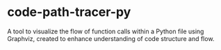 # code-path-tracer-py
A tool to visualize the flow of function calls within a Python file using Graphviz, created to enhance understanding of code structure and flow.
